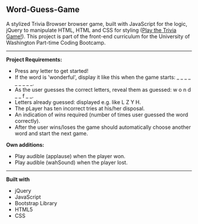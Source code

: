 ## Word-Guess-Game

A stylized Trivia Browser browser game, built with JavaScript for the logic, jQuery to manipulate HTML, HTML and CSS for styling ([Play the Trivia Game!](https://heidijvr.github.io/TriviaGame/)).
This project is part of the front-end curriculum for the University of Washington Part-time Coding Bootcamp.

-----

**Project Requirements:**

* Press any letter to get started!
* If the word is 'wonderful', display it like this when the game starts: _ _ _ _ _ _ _ _ _.
* As the user guesses the correct letters, reveal them as guessed: w o n d _  _ f _ _.
* Letters already guessed: displayed e.g. like L Z Y H.
* The pLayer has ten incorrect tries at his/her disposal.
* An indication of _wins_ required (number of times user guessed the word correctly).
* After the user wins/loses the game should automatically choose another word and start the next game.

**Own additions:**

* Play audible (applause) when the player won.
* Play audible (wahSound) when the player lost.

-----

**Built with**

* jQuery
* JavaScript
* Bootstrap Library
* HTML5
* CSS
